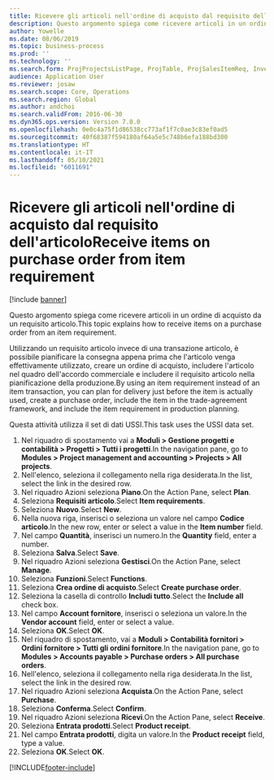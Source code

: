 ```yaml
---
title: Ricevere gli articoli nell'ordine di acquisto dal requisito dell'articolo
description: Questo argomento spiega come ricevere articoli in un ordine di acquisto da un requisito articolo.
author: Yowelle
ms.date: 08/06/2019
ms.topic: business-process
ms.prod: ''
ms.technology: ''
ms.search.form: ProjProjectsListPage, ProjTable, ProjSalesItemReq, InventItemIdLookupSimple, PurchCreateFromSalesOrder, VendAccountItemLookup, PurchTable, PurchEditLines
audience: Application User
ms.reviewer: josaw
ms.search.scope: Core, Operations
ms.search.region: Global
ms.author: andchoi
ms.search.validFrom: 2016-06-30
ms.dyn365.ops.version: Version 7.0.0
ms.openlocfilehash: 0e0c4a75f1d86538cc773af1f7c0ae3c83ef0ad5
ms.sourcegitcommit: 40f68387f594180af64a5e5c748b6efa188bd300
ms.translationtype: HT
ms.contentlocale: it-IT
ms.lasthandoff: 05/10/2021
ms.locfileid: "6011691"
---
```

# <a name="receive-items-on-purchase-order-from-item-requirement"></a><span data-ttu-id="8c372-103">Ricevere gli articoli nell'ordine di acquisto dal requisito dell'articolo</span><span class="sxs-lookup"><span data-stu-id="8c372-103">Receive items on purchase order from item requirement</span></span>

[!include [banner](../../includes/banner.md)]

<span data-ttu-id="8c372-104">Questo argomento spiega come ricevere articoli in un ordine di acquisto da un requisito articolo.</span><span class="sxs-lookup"><span data-stu-id="8c372-104">This topic explains how to receive items on a purchase order from an item requirement.</span></span>

<span data-ttu-id="8c372-105">Utilizzando un requisito articolo invece di una transazione articolo, è possibile pianificare la consegna appena prima che l'articolo venga effettivamente utilizzato, creare un ordine di acquisto, includere l'articolo nel quadro dell'accordo commerciale e includere il requisito articolo nella pianificazione della produzione.</span><span class="sxs-lookup"><span data-stu-id="8c372-105">By using an item requirement instead of an item transaction, you can plan for delivery just before the item is actually used, create a purchase order, include the item in the trade-agreement framework, and include the item requirement in production planning.</span></span> 

<span data-ttu-id="8c372-106">Questa attività utilizza il set di dati USSI.</span><span class="sxs-lookup"><span data-stu-id="8c372-106">This task uses the USSI data set.</span></span>

1. <span data-ttu-id="8c372-107">Nel riquadro di spostamento vai a **Moduli > Gestione progetti e contabilità > Progetti > Tutti i progetti**.</span><span class="sxs-lookup"><span data-stu-id="8c372-107">In the navigation pane, go to **Modules > Project management and accounting > Projects > All projects**.</span></span>
2. <span data-ttu-id="8c372-108">Nell'elenco, seleziona il collegamento nella riga desiderata.</span><span class="sxs-lookup"><span data-stu-id="8c372-108">In the list, select the link in the desired row.</span></span>
3. <span data-ttu-id="8c372-109">Nel riquadro Azioni seleziona **Piano**.</span><span class="sxs-lookup"><span data-stu-id="8c372-109">On the Action Pane, select **Plan**.</span></span>
4. <span data-ttu-id="8c372-110">Seleziona **Requisiti articolo**.</span><span class="sxs-lookup"><span data-stu-id="8c372-110">Select **Item requirements**.</span></span>
5. <span data-ttu-id="8c372-111">Seleziona **Nuovo**.</span><span class="sxs-lookup"><span data-stu-id="8c372-111">Select **New**.</span></span>
6. <span data-ttu-id="8c372-112">Nella nuova riga, inserisci o seleziona un valore nel campo **Codice articolo**.</span><span class="sxs-lookup"><span data-stu-id="8c372-112">In the new row, enter or select a value in the **Item number** field.</span></span>
7. <span data-ttu-id="8c372-113">Nel campo **Quantità**, inserisci un numero.</span><span class="sxs-lookup"><span data-stu-id="8c372-113">In the **Quantity** field, enter a number.</span></span>
8. <span data-ttu-id="8c372-114">Seleziona **Salva**.</span><span class="sxs-lookup"><span data-stu-id="8c372-114">Select **Save**.</span></span>
9. <span data-ttu-id="8c372-115">Nel riquadro Azioni seleziona **Gestisci**.</span><span class="sxs-lookup"><span data-stu-id="8c372-115">On the Action Pane, select **Manage**.</span></span>
10. <span data-ttu-id="8c372-116">Seleziona **Funzioni**.</span><span class="sxs-lookup"><span data-stu-id="8c372-116">Select **Functions**.</span></span>
11. <span data-ttu-id="8c372-117">Seleziona **Crea ordine di acquisto**.</span><span class="sxs-lookup"><span data-stu-id="8c372-117">Select **Create purchase order**.</span></span>
12. <span data-ttu-id="8c372-118">Seleziona la casella di controllo **Includi tutto**.</span><span class="sxs-lookup"><span data-stu-id="8c372-118">Select the **Include all** check box.</span></span>
13. <span data-ttu-id="8c372-119">Nel campo **Account fornitore**, inserisci o seleziona un valore.</span><span class="sxs-lookup"><span data-stu-id="8c372-119">In the **Vendor account** field, enter or select a value.</span></span>
14. <span data-ttu-id="8c372-120">Seleziona **OK**.</span><span class="sxs-lookup"><span data-stu-id="8c372-120">Select **OK**.</span></span>
15. <span data-ttu-id="8c372-121">Nel riquadro di spostamento, vai a **Moduli > Contabilità fornitori > Ordini fornitore > Tutti gli ordini fornitore**.</span><span class="sxs-lookup"><span data-stu-id="8c372-121">In the navigation pane, go to **Modules > Accounts payable > Purchase orders > All purchase orders**.</span></span>
16. <span data-ttu-id="8c372-122">Nell'elenco, seleziona il collegamento nella riga desiderata.</span><span class="sxs-lookup"><span data-stu-id="8c372-122">In the list, select the link in the desired row.</span></span>
17. <span data-ttu-id="8c372-123">Nel riquadro Azioni seleziona **Acquista**.</span><span class="sxs-lookup"><span data-stu-id="8c372-123">On the Action Pane, select **Purchase**.</span></span>
18. <span data-ttu-id="8c372-124">Seleziona **Conferma**.</span><span class="sxs-lookup"><span data-stu-id="8c372-124">Select **Confirm**.</span></span>
19. <span data-ttu-id="8c372-125">Nel riquadro Azioni seleziona **Ricevi**.</span><span class="sxs-lookup"><span data-stu-id="8c372-125">On the Action Pane, select **Receive**.</span></span>
20. <span data-ttu-id="8c372-126">Seleziona **Entrata prodotti**.</span><span class="sxs-lookup"><span data-stu-id="8c372-126">Select **Product receipt**.</span></span>
21. <span data-ttu-id="8c372-127">Nel campo **Entrata prodotti**, digita un valore.</span><span class="sxs-lookup"><span data-stu-id="8c372-127">In the **Product receipt** field, type a value.</span></span>
22. <span data-ttu-id="8c372-128">Seleziona **OK**.</span><span class="sxs-lookup"><span data-stu-id="8c372-128">Select **OK**.</span></span>



[!INCLUDE[footer-include](../../includes/footer-banner.md)]